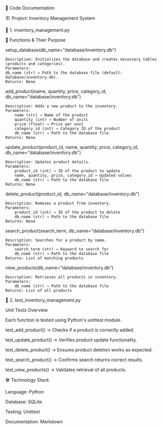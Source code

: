 📄 Code Documentation

🏗️ Project: Inventory Management System

📌 1. inventory_management.py

📌 Functions & Their Purpose

setup_database(db_name="database/inventory.db")

    Description: Initializes the database and creates necessary tables (products and categories).
    Parameters:
    db_name (str) → Path to the database file (default: database/inventory.db).
    Returns: None

add_product(name, quantity, price, category_id, db_name="database/inventory.db")

    Description: Adds a new product to the inventory.
    Parameters:
        name (str) → Name of the product
        quantity (int) → Number of units
        price (float) → Price per unit
        category_id (int) → Category ID of the product
        db_name (str) → Path to the database file
    Returns: None

update_product(product_id, name, quantity, price, category_id, db_name="database/inventory.db")

    Description: Updates product details.
    Parameters:
        product_id (int) → ID of the product to update
        name, quantity, price, category_id → Updated values
        db_name (str) → Path to the database file
    Returns: None

delete_product(product_id, db_name="database/inventory.db")

    Description: Removes a product from inventory.
    Parameters:
        product_id (int) → ID of the product to delete
        db_name (str) → Path to the database file
    Returns: None

search_product(search_term, db_name="database/inventory.db")

    Description: Searches for a product by name.
    Parameters:
        search_term (str) → Keyword to search for
        db_name (str) → Path to the database file
    Returns: List of matching products

view_products(db_name="database/inventory.db")

    Description: Retrieves all products in inventory.
    Parameters:
        db_name (str) → Path to the database file
    Returns: List of all products

📌 2. test_inventory_management.py

Unit Tests Overview

Each function is tested using Python's unittest module.

test_add_product() → Checks if a product is correctly added.

test_update_product() → Verifies product update functionality.

test_delete_product() → Ensures product deletion works as expected.

test_search_product() → Confirms search returns correct results.

test_view_products() → Validates retrieval of all products.

🛠️ Technology Stack

Language: Python

Database: SQLite

Testing: Unittest

Documentation: Markdown